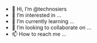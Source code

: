 - 👋 Hi, I’m @technosiers
- 👀 I’m interested in ...
- 🌱 I’m currently learning ...
- 💞️ I’m looking to collaborate on ...
- 📫 How to reach me ...

<!---
technosiers/technosiers is a ✨ special ✨ repository because its `README.md` (this file) appears on your GitHub profile.
You can click the Preview link to take a look at your changes.
--->
